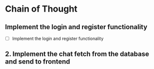 # Chain of Thought

## Implement the login and register functionality

-[ ] Implement the login and register functionality

## 2. Implement the chat fetch from the database and send to frontend
